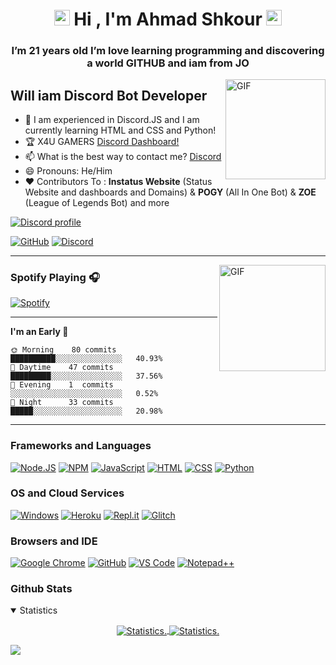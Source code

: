 
<h1 align="center"><img src="https://media.giphy.com/media/hvRJCLFzcasrR4ia7z/giphy.gif" width="25px">  Hi , I'm Ahmad Shkour <img src="https://media.giphy.com/media/hvRJCLFzcasrR4ia7z/giphy.gif" width="25px"> </h1>
<h3 align="center">I’m 21 years old I’m love learning programming and discovering a world GITHUB and iam from JO</h3>

<img align="right" alt="GIF" height="160px" src="https://octodex.github.com/images/daftpunktocat-guy.gif" />

## Will iam Discord Bot Developer

- 🌱 I am experienced in Discord.JS and I am currently learning HTML and CSS and Python!
- 🏆 X4U GAMERS [Discord Dashboard!](https://x4uv5.herokuapp.com/)
- 📫 What is the best way to contact me? [Discord](https://discord.com/users/685868171755913293) 
- 😄 Pronouns: He/Him
- ❤ Contributors To : **Instatus Website** (Status Website and dashboards and Domains) & **POGY** (All In One Bot) & **ZOE** (League of Legends Bot) and more

[![Discord profile](https://discord.c99.nl/widget/theme-3/685868171755913293.png)](https://discord.com/users/685868171755913293)

[![GitHub](https://img.shields.io/badge/Github-100000?style=for-the-badge&logo=github&logoColor=white)](https://github.com/AhmadShkour71)
[![Discord](https://img.shields.io/badge/Discord-7289DA?style=for-the-badge&logo=discord&logoColor=white)](https://discord.gg/fQeGHUsb2U)

---

<img align="right" alt="GIF" height="170px" src="https://media.giphy.com/media/J5B1Y8QZnzXXbLQIBu/giphy.gif" />

### Spotify Playing 🎧

[![Spotify](https://novatorem-kyzbk7wxl-bardiesel.vercel.app/api/spotify)](https://open.spotify.com/user/31pwiww2r2h7sv46wy7bp3il62se)

---

<!--START_SECTION:waka-->
**I'm an Early 🐤** 

```text
🌞 Morning    80 commits    ██████████░░░░░░░░░░░░░░░   40.93% 
🌆 Daytime    47 commits    █████████░░░░░░░░░░░░░░░░   37.56% 
🌃 Evening    1  commits    ░░░░░░░░░░░░░░░░░░░░░░░░░   0.52% 
🌙 Night      33 commits    █████░░░░░░░░░░░░░░░░░░░░   20.98%
```
<!--END_SECTION:waka-->


---

### Frameworks and Languages
[![Node.JS](https://img.shields.io/badge/Node.js-339933?style=for-the-badge&logo=nodedotjs&logoColor=white)](https://nodejs.org)
[![NPM](https://img.shields.io/badge/npm-CB3837?style=for-the-badge&logo=npm&logoColor=white)](https://npmjs.org)
[![JavaScript](https://img.shields.io/badge/JavaScript-F7DF1E?style=for-the-badge&logo=javascript&logoColor=white)](https://javascript.com)
[![HTML](https://img.shields.io/badge/HTML-E34F26?style=for-the-badge&logo=html5&logoColor=white)](https://whatwg.org/multipage)
[![CSS](https://img.shields.io/badge/CSS-1572B6?style=for-the-badge&logo=css3&logoColor=white)](https://w3.org)
[![Python](https://img.shields.io/badge/Python-0000FF?&style=for-the-badge&logo=Python&logoColor=white)](https://python.org)

### OS and Cloud Services
[![Windows](https://img.shields.io/badge/Windows-0078D6?style=for-the-badge&logo=windows&logoColor=white)](https://microsoft.com)
[![Heroku](https://img.shields.io/badge/Heroku-430098?style=for-the-badge&logo=heroku&logoColor=white)](https://heroku.com)
[![Repl.it](https://img.shields.io/badge/replit-667881?style=for-the-badge&logo=replit&logoColor=white)](https://replit.com)
[![Glitch](https://img.shields.io/badge/Glitch-2800ff?style=for-the-badge&logo=glitch&logoColor=white)](https://glitch.com)

### Browsers and IDE
[![Google Chrome](https://img.shields.io/badge/Google_chrome-4285F4?style=for-the-badge&logo=Google-chrome&logoColor=white)](https://google.com)
[![GitHub](https://img.shields.io/badge/Github-100000?style=for-the-badge&logo=github&logoColor=white)](https://github.com)
[![VS Code](https://img.shields.io/badge/Visual_Studio_Code-0078D4?style=for-the-badge&logo=visual%20studio%20code&logoColor=white)](https://code.visualstudio.com)
[![Notepad++](https://img.shields.io/badge/Notepad++-90E59A.svg?style=for-the-badge&logo=notepad%2B%2B&logoColor=black)](https://notepad-plus-plus.org)

### Github Stats
<details style="cursor: pointer;" open>
  <summary>Statistics</summary>
<p align=center>
<a href="https://github.com/AhmadShkour71">
  <img align="center" src="https://github-readme-stats.vercel.app/api?username=AhmadShkour71&show_icons=true&hide_border=true&include_all_commits=true&theme=radical" alt="Statistics." />
  <img align="center" src="https://github-readme-stats.vercel.app/api/top-langs/?username=AhmadShkour71&show_icons=true&layout=compact&langs_count=8&theme=radical" alt="Statistics." />
</a>
</p>
</details>








<img src="https://imgur.com/rilHVxA.png"/> 
